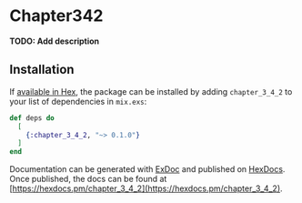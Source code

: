 # Chapter342

**TODO: Add description**

## Installation

If [available in Hex](https://hex.pm/docs/publish), the package can be installed
by adding `chapter_3_4_2` to your list of dependencies in `mix.exs`:

```elixir
def deps do
  [
    {:chapter_3_4_2, "~> 0.1.0"}
  ]
end
```

Documentation can be generated with [ExDoc](https://github.com/elixir-lang/ex_doc)
and published on [HexDocs](https://hexdocs.pm). Once published, the docs can
be found at [https://hexdocs.pm/chapter_3_4_2](https://hexdocs.pm/chapter_3_4_2).


